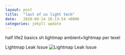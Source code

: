 ```yaml
---
layout: post
title:  "last of us light tech"
date:   2020-09-14 16:13:54 +0800
categories: jekyll update
---
```


half life2 basics
sh lightmap
ambient+lightmap per texel

Lightmap Leak Issue
![Lightmap Leak Issue](_assets/images/TLOS/gen1-lightmapSeams.png)